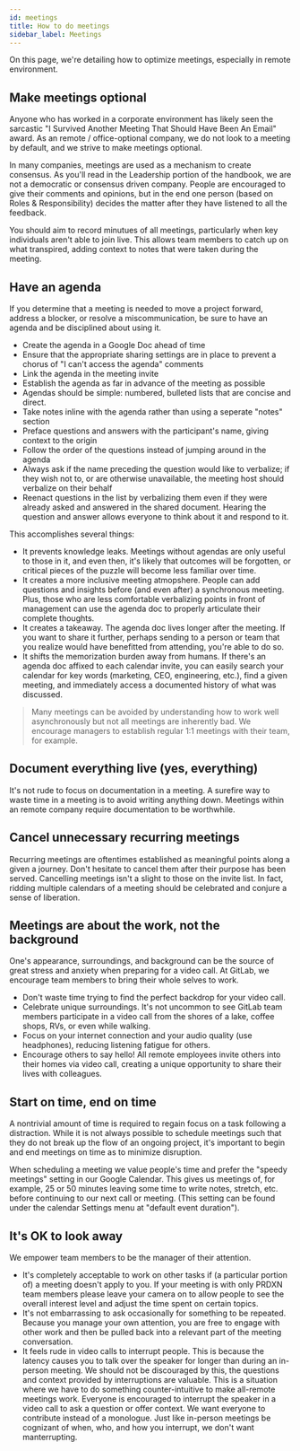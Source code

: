 ```yaml
---
id: meetings
title: How to do meetings
sidebar_label: Meetings
---
```


On this page, we're detailing how to optimize meetings, especially in remote environment.

## Make meetings optional
Anyone who has worked in a corporate environment has likely seen the sarcastic "I Survived Another Meeting That Should Have Been An Email" award. As an remote / office-optional company, we do not look to a meeting by default, and we strive to make meetings optional.

In many companies, meetings are used as a mechanism to create consensus. As you'll read in the Leadership portion of the handbook, we are not a democratic or consensus driven company. People are encouraged to give their comments and opinions, but in the end one person (based on Roles & Responsibility) decides the matter after they have listened to all the feedback.

You should aim to record minutues of all meetings, particularly when key individuals aren't able to join live. This allows team members to catch up on what transpired, adding context to notes that were taken during the meeting. 

## Have an agenda
If you determine that a meeting is needed to move a project forward, address a blocker, or resolve a miscommunication, be sure to have an agenda and be disciplined about using it.

- Create the agenda in a Google Doc ahead of time
- Ensure that the appropriate sharing settings are in place to prevent a chorus of "I can't access the agenda" comments
- Link the agenda in the meeting invite
- Establish the agenda as far in advance of the meeting as possible
- Agendas should be simple: numbered, bulleted lists that are concise and direct.
- Take notes inline with the agenda rather than using a seperate "notes" section
- Preface questions and answers with the participant's name, giving context to the origin
- Follow the order of the questions instead of jumping around in the agenda
- Always ask if the name preceding the question would like to verbalize; if they wish not to, or are otherwise unavailable, the meeting host should verbalize on their behalf
- Reenact questions in the list by verbalizing them even if they were already asked and answered in the shared document. Hearing the question and answer allows everyone to think about it and respond to it.

This accomplishes several things:
- It prevents knowledge leaks. Meetings without agendas are only useful to those in it, and even then, it's likely that outcomes will be forgotten, or critical pieces of the puzzle will become less familiar over time.
- It creates a more inclusive meeting atmopshere. People can add questions and insights before (and even after) a synchronous meeting. Plus, those who are less comfortable verbalizing points in front of management can use the agenda doc to properly articulate their complete thoughts.
- It creates a takeaway. The agenda doc lives longer after the meeting. If you want to share it further, perhaps sending to a person or team that you realize would have benefitted from attending, you're able to do so.
- It shifts the memorization burden away from humans. If there's an agenda doc affixed to each calendar invite, you can easily search your calendar for key words (marketing, CEO, engineering, etc.), find a given meeting, and immediately access a documented history of what was discussed.

> Many meetings can be avoided by understanding how to work well asynchronously but not all meetings are inherently bad. We encourage managers to establish regular 1:1 meetings with their team, for example. 

## Document everything live (yes, everything)
It's not rude to focus on documentation in a meeting. A surefire way to waste time in a meeting is to avoid writing anything down. Meetings within an remote company require documentation to be worthwhile.

## Cancel unnecessary recurring meetings
Recurring meetings are oftentimes established as meaningful points along a given a journey. Don't hesitate to cancel them after their purpose has been served. Cancelling meetings isn't a slight to those on the invite list. In fact, ridding multiple calendars of a meeting should be celebrated and conjure a sense of liberation.

## Meetings are about the work, not the background

One's appearance, surroundings, and background can be the source of great stress and anxiety when preparing for a video call. At GitLab, we encourage team members to bring their whole selves to work.

- Don't waste time trying to find the perfect backdrop for your video call.
- Celebrate unique surroundings. It's not uncommon to see GitLab team members participate in a video call from the shores of a lake, coffee shops, RVs, or even while walking.
- Focus on your internet connection and your audio quality (use headphones), reducing listening fatigue for others.
- Encourage others to say hello! All remote employees invite others into their homes via video call, creating a unique opportunity to share their lives with colleagues.

## Start on time, end on time
A nontrivial amount of time is required to regain focus on a task following a distraction. While it is not always possible to schedule meetings such that they do not break up the flow of an ongoing project, it's important to begin and end meetings on time as to minimize disruption.

When scheduling a meeting we value people's time and prefer the "speedy meetings" setting in our Google Calendar. This gives us meetings of, for example, 25 or 50 minutes leaving some time to write notes, stretch, etc. before continuing to our next call or meeting. (This setting can be found under the calendar Settings menu at "default event duration"). 

## It's OK to look away
We empower team members to be the manager of their attention.

- It's completely acceptable to work on other tasks if (a particular portion of) a meeting doesn't apply to you. If your meeting is with only PRDXN team members please leave your camera on to allow people to see the overall interest level and adjust the time spent on certain topics.
- It's not embarrassing to ask occasionally for something to be repeated. Because you manage your own attention, you are free to engage with other work and then be pulled back into a relevant part of the meeting conversation.
- It feels rude in video calls to interrupt people. This is because the latency causes you to talk over the speaker for longer than during an in-person meeting. We should not be discouraged by this, the questions and context provided by interruptions are valuable. This is a situation where we have to do something counter-intuitive to make all-remote meetings work. Everyone is encouraged to interrupt the speaker in a video call to ask a question or offer context. We want everyone to contribute instead of a monologue. Just like in-person meetings be cognizant of when, who, and how you interrupt, we don't want manterrupting.
